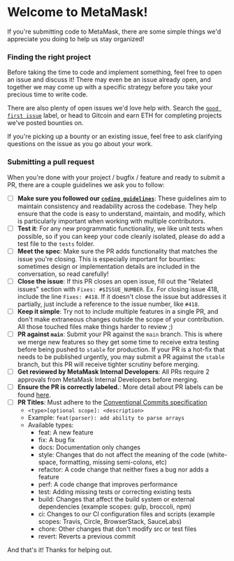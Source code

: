 # Welcome to MetaMask!

If you're submitting code to MetaMask, there are some simple things we'd appreciate you doing to help us stay organized!

### Finding the right project

Before taking the time to code and implement something, feel free to open an issue and discuss it! There may even be an issue already open, and together we may come up with a specific strategy before you take your precious time to write code.

There are also plenty of open issues we'd love help with. Search the [`good first issue`](https://github.com/MetaMask/metamask-extension/contribute) label, or head to Gitcoin and earn ETH for completing projects we've posted bounties on.

If you're picking up a bounty or an existing issue, feel free to ask clarifying questions on the issue as you go about your work.

### Submitting a pull request
When you're done with your project / bugfix / feature and ready to submit a PR, there are a couple guidelines we ask you to follow:

- [ ] **Make sure you followed our [`coding guidelines`](https://github.com/MetaMask/metamask-extension/blob/main/.github/guidelines/CODING_GUIDELINES.md)**: These guidelines aim to maintain consistency and readability across the codebase. They help ensure that the code is easy to understand, maintain, and modify, which is particularly important when working with multiple contributors.
- [ ] **Test it**: For any new programmatic functionality, we like unit tests when possible, so if you can keep your code cleanly isolated, please do add a test file to the `tests` folder.
- [ ] **Meet the spec**: Make sure the PR adds functionality that matches the issue you're closing. This is especially important for bounties: sometimes design or implementation details are included in the conversation, so read carefully!
- [ ] **Close the issue**: If this PR closes an open issue, fill out the "Related issues" section with `Fixes: #$ISSUE_NUMBER`. Ex. For closing issue 418, include the line `Fixes: #418`. If it doesn't close the issue but addresses it partially, just include a reference to the issue number, like `#418`.
- [ ] **Keep it simple**: Try not to include multiple features in a single PR, and don't make extraneous changes outside the scope of your contribution. All those touched files make things harder to review ;)
- [ ] **PR against `main`**: Submit your PR against the `main` branch. This is where we merge new features so they get some time to receive extra testing before being pushed to `stable` for production. If your PR is a hot-fix that needs to be published urgently, you may submit a PR against the `stable` branch, but this PR will receive tighter scrutiny before merging.
- [ ] **Get reviewed by MetaMask Internal Developers**: All PRs require 2 approvals from MetaMask Internal Developers before merging.
- [ ] **Ensure the PR is correctly labeled.**: More detail about PR labels can be found [here](https://github.com/MetaMask/metamask-extension/blob/main/.github/guidelines/LABELING_GUIDELINES.md).
- [ ] **PR Titles**: Must adhere to the [Conventional Commits specification](https://www.conventionalcommits.org)
  - `<type>[optional scope]: <description>`
  - Example: `feat(parser): add ability to parse arrays`
  - Available types:
    - feat: A new feature
    - fix: A bug fix
    - docs: Documentation only changes
    - style: Changes that do not affect the meaning of the code (white-space, formatting, missing semi-colons, etc)
    - refactor: A code change that neither fixes a bug nor adds a feature
    - perf: A code change that improves performance
    - test: Adding missing tests or correcting existing tests
    - build: Changes that affect the build system or external dependencies (example scopes: gulp, broccoli, npm)
    - ci: Changes to our CI configuration files and scripts (example scopes: Travis, Circle, BrowserStack, SauceLabs)
    - chore: Other changes that don't modify src or test files
    - revert: Reverts a previous commit

And that's it! Thanks for helping out.

